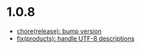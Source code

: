 # 1.0.8
- [chore(release): bump version](https://github.com/topi-team/shopware6-plugin/commit/587088e)
- [fix(products): handle UTF-8 descriptions](https://github.com/topi-team/shopware6-plugin/commit/7e29f47)